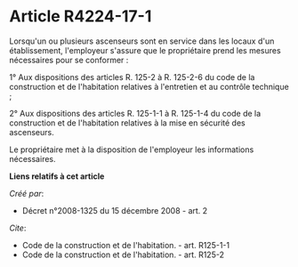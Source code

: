 # Article R4224-17-1

Lorsqu'un ou plusieurs ascenseurs sont en service dans les locaux d'un établissement, l'employeur s'assure que le
propriétaire prend les mesures nécessaires pour se conformer : 

1° Aux dispositions des articles R. 125-2 à R. 125-2-6 du code de la construction et de l'habitation relatives à l'entretien
et au contrôle technique ; 

2° Aux dispositions des articles R. 125-1-1 à R. 125-1-4 du code de la construction et de l'habitation relatives à la mise en
sécurité des ascenseurs. 

Le propriétaire met à la disposition de l'employeur les informations nécessaires.

**Liens relatifs à cet article**

_Créé par_:

  - Décret n°2008-1325 du 15 décembre 2008 - art. 2

_Cite_:

  - Code de la construction et de l'habitation. - art. R125-1-1
  - Code de la construction et de l'habitation. - art. R125-2
